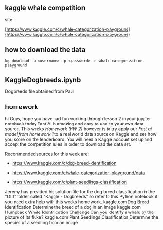 ## kaggle whale competition
site:

[https://www.kaggle.com/c/whale-categorization-playground](https://www.kaggle.com/c/whale-categorization-playground)

## how to download the data
```
kg download -u <username> -p <password> -c whale-categorization-playground
```

## KaggleDogbreeds.ipynb
Dogbreeds file obtained from Paul

## homework

hi Guys, hope you have had fun working through lesson 2 in your juypter  notebook today
Fast AI is amazing and easy to use on your own data source. This weeks *Homework (HW 2)* however is to try apply our *Fast ai model from homework 1* to a real world data source on Kaggle and see how you score on the leaderboard. You will need a Kaggle account set up and accept the competition rules in order to download the data set.

Recommended sources for this week are:

- https://www.kaggle.com/c/dog-breed-identification

- https://www.kaggle.com/c/whale-categorization-playground/data

- https://www.kaggle.com/c/plant-seedlings-classification

Jeremy has provided his solution file for the dog breed classification in the "DL1" folder called "Kaggle - Dogbreeds" so refer to this Python notebook if you need extra help with this weeks home work.
kaggle.com
Dog Breed Identification
Determine the breed of a dog in an image
kaggle.com
Humpback Whale Identification Challenge
Can you identify a whale by the picture of its fluke?
kaggle.com
Plant Seedlings Classification
Determine the species of a seedling from an image
